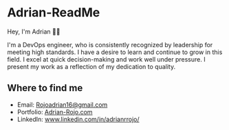# Adrian-ReadMe

Hey, I'm Adrian 🙋‍♂️

<!-- <p align="center">
<img width='500' height='300'  alt="Adrian Rojo profile page card" src="https://user-images.githubusercontent.com/108231637/205417720-a1a20b66-9e16-4c45-93d8-55b4d3402c51.png">
  </p> -->
I'm a DevOps engineer, who is consistently recognized by leadership for meeting high standards. I have a desire to learn and continue to grow in this field. I excel at quick decision-making and work well under pressure. I present my work as a reflection of my dedication to quality.

## Where to find me

- Email: 
  Rojoadrian16@gmail.com
- Portfolio:
  [Adrian-Rojo.com](https://Adrian-rojo.com)
- LinkedIn:
  www.linkedin.com/in/adrianrrojo/
